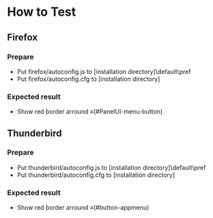 How to Test
===

## Firefox

### Prepare

* Put firefox/autoconfig.js to [installation directory]\default\pref
* Put firefox/autoconfig.cfg to [installation directory]

### Expected result

* Show red border arround ≡(#PanelUI-menu-button)

## Thunderbird

### Prepare

* Put thunderbird/autoconfig.js to [installation directory]\default\pref
* Put thunderbird/autoconfig.cfg to [installation directory]

### Expected result

* Show red border arround ≡(#button-appmenu)
